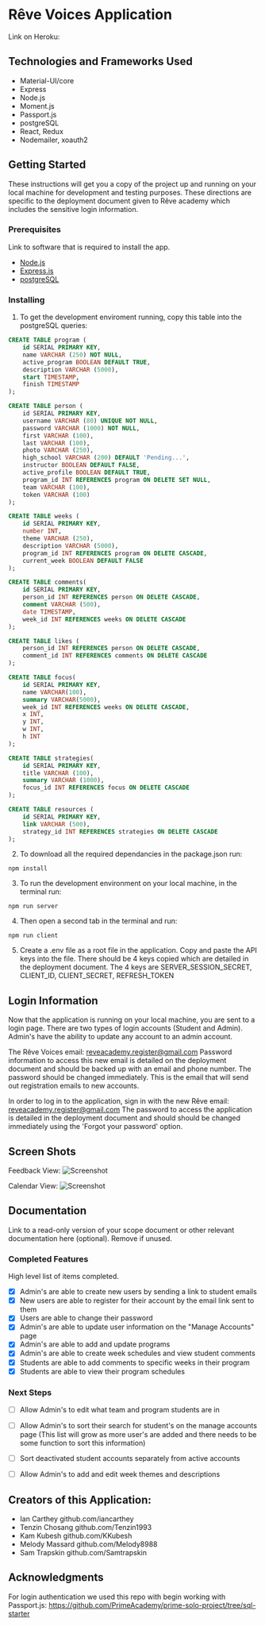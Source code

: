 # Rêve Voices Application

Link on Heroku: 

## Technologies and Frameworks Used
* Material-UI/core
* Express
* Node.js
* Moment.js
* Passport.js
* postgreSQL
* React, Redux
* Nodemailer, xoauth2


## Getting Started

These instructions will get you a copy of the project up and running on your local machine for development and testing purposes. These directions are specific to the deployment document given to Rêve academy which includes the sensitive login information.

### Prerequisites

Link to software that is required to install the app.

- [Node.js](https://nodejs.org/en/)
- [Express.is](https://expressjs.com/)
- [postgreSQL](https://www.postgresql.org/download/)

### Installing

1. To get the development enviroment running, copy this table into the postgreSQL queries: 

```sql
CREATE TABLE program (
	id SERIAL PRIMARY KEY,
	name VARCHAR (250) NOT NULL,
	active_program BOOLEAN DEFAULT TRUE,
	description VARCHAR (5000),
	start TIMESTAMP,
	finish TIMESTAMP
);

CREATE TABLE person (
    id SERIAL PRIMARY KEY,
    username VARCHAR (80) UNIQUE NOT NULL,
    password VARCHAR (1000) NOT NULL,
    first VARCHAR (100),
    last VARCHAR (100),
    photo VARCHAR (250),
    high_school VARCHAR (200) DEFAULT 'Pending...',
    instructor BOOLEAN DEFAULT FALSE,
    active_profile BOOLEAN DEFAULT TRUE,
    program_id INT REFERENCES program ON DELETE SET NULL,
    team VARCHAR (100), 
	token VARCHAR (100)
);

CREATE TABLE weeks (
	id SERIAL PRIMARY KEY,
	number INT,
	theme VARCHAR (250),
	description VARCHAR (5000),
	program_id INT REFERENCES program ON DELETE CASCADE,
	current_week BOOLEAN DEFAULT FALSE
);

CREATE TABLE comments(
	id SERIAL PRIMARY KEY,
	person_id INT REFERENCES person ON DELETE CASCADE,
	comment VARCHAR (500),
	date TIMESTAMP,
	week_id INT REFERENCES weeks ON DELETE CASCADE
);

CREATE TABLE likes (
	person_id INT REFERENCES person ON DELETE CASCADE,
	comment_id INT REFERENCES comments ON DELETE CASCADE
);

CREATE TABLE focus(
	id SERIAL PRIMARY KEY,
	name VARCHAR(100),
	summary VARCHAR(5000),
	week_id INT REFERENCES weeks ON DELETE CASCADE,
	x INT,
	y INT,
	w INT,
	h INT
);

CREATE TABLE strategies(
	id SERIAL PRIMARY KEY,
	title VARCHAR (100),
	summary VARCHAR (1000),
	focus_id INT REFERENCES focus ON DELETE CASCADE
);

CREATE TABLE resources (
	id SERIAL PRIMARY KEY,
	link VARCHAR (500),
	strategy_id INT REFERENCES strategies ON DELETE CASCADE
);

```

2. To download all the required dependancies in the package.json run: 
```
npm install
```
3. To run the development environment on your local machine, in the terminal run: 
```
npm run server
```
4. Then open a second tab in the terminal and run: 
```
npm run client
```
5. Create a .env file as a root file in the application. Copy and paste the API keys into the file. There should be 4 keys copied which are detailed in the deployment document. The 4 keys are SERVER_SESSION_SECRET, CLIENT_ID, CLIENT_SECRET, REFRESH_TOKEN

## Login Information

Now that the application is running on your local machine, you are sent to a login page. There are two types of login accounts (Student and Admin). Admin's have the ability to update any account to an admin account. 

The Rêve Voices email: reveacademy.register@gmail.com
Password information to access this new email is detailed on the deployment document and should be backed up with an email and phone number. The password should be changed immediately. This is the email that will send out registration emails to new accounts.

In order to log in to the application, sign in with the new Rêve email: reveacademy.register@gmail.com
The password to access the application is detailed in the deployment document and should should be changed immediately using the 'Forgot your password' option.

## Screen Shots

Feedback View: 
![Screenshot](ScreenShotReveFeedback.png)

Calendar View: 
![Screenshot](ScreenShotReveSchedule.png)

## Documentation

Link to a read-only version of your scope document or other relevant documentation here (optional). Remove if unused.

### Completed Features

High level list of items completed.

- [x] Admin's are able to create new users by sending a link to student emails
- [x] New users are able to register for their account by the email link sent to them
- [x] Users are able to change their password
- [x] Admin's are able to update user information on the "Manage Accounts" page
- [x] Admin's are able to add and update programs 
- [x] Admin's are able to create week schedules and view student comments 
- [x] Students are able to add comments to specific weeks in their program 
- [x] Students are able to view their program schedules

### Next Steps
- [ ] Allow Admin's to edit what team and program students are in
- [ ] Allow Admin's to sort their search for student's on the manage accounts page (This list will grow as more user's are added and there needs to be some function to sort this information)
- [ ] Sort deactivated student accounts separately from active accounts
- [ ] Allow Admin's to add and edit week themes and descriptions


## Creators of this Application: 

* Ian Carthey github.com/iancarthey
* Tenzin Chosang github.com/Tenzin1993
* Kam Kubesh github.com/KKubesh
* Melody Massard github.com/Melody8988
* Sam Trapskin github.com/Samtrapskin

## Acknowledgments

For login authentication we used this repo with begin working with Passport.js:
https://github.com/PrimeAcademy/prime-solo-project/tree/sql-starter

